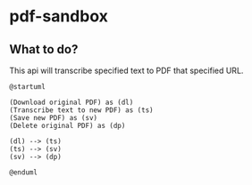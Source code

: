 # pdf-sandbox

## What to do?

This api will transcribe specified text to PDF that specified URL.

```plantuml
@startuml

(Download original PDF) as (dl)
(Transcribe text to new PDF) as (ts)
(Save new PDF) as (sv)
(Delete original PDF) as (dp)

(dl) --> (ts)
(ts) --> (sv)
(sv) --> (dp)

@enduml

